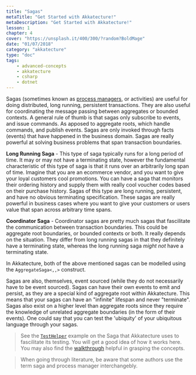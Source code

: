 ```yaml
---
title: "Sagas"
metaTitle: "Get Started with Akkatecture!"
metaDescription: "Get Started with Akkatecture!"
lesson: 1
chapter: 4
cover: "https://unsplash.it/400/300/?random?BoldMage"
date: "01/07/2018"
category: "akkatecture"
type: "doc"
tags:
    - advanced-concepts
    - akkatecture
    - csharp
    - dotnet
---
```

Sagas (sometimes known as [process managers](https://msdn.microsoft.com/en-us/library/jj591569.aspx), or activities) are useful for doing distributed, long running, persistent transactions. They are also useful for coordinating the message passing between aggregates or bounded contexts. A general rule of thumb is that sagas only subscribe to events, and issue commands. As apposed to aggregate roots, which handle commands, and publish events. Sagas are only invoked through facts (events) that have happened in the business domain. Sagas are really powerful at solving business problems that span transaction boundaries.

**Long Running Saga** - This type of saga typically runs for a long period of time. It may or may not have a terminating state, however the fundamental characteristic of this type of saga is that it runs over an arbitrarily long span of time. Imagine that you are an ecommerce vendor, and you want to give your loyal customers cool promotions. You can have a saga that monitors their ordering history and supply them with really cool voucher codes based on their purchase history. Sagas of this type are long running, persistent, and have no obvious terminating specification. These sagas are really powerful in business cases where you want to give your customers or users value that span across arbitrary time spans.

**Coordinator Saga** - Coordinator sagas are pretty much sagas that fascilitate the communication between transaction boundaries. This could be aggregate root boundaries, or bounded contexts or both. It really depends on the situation. They differ from long running sagas in that they definitely have a terminating state, whereas the long running saga *might not* have a terminating state.

In Akkatecture, both of the above mentioned sagas can be modelled using the `AggregateSaga<,,>` construct.

Sagas are also, themselves, event sourced (while they do not necessarily have to be event sourced). Sagas can have their own events to emit and persist, as they are a special kind of aggregate root within Akkatecture. This means that your sagas can have an "infinite" lifespan and never "terminate". Sagas also exist on a higher level than aggregate roots since they require the knowledge of unrelated aggregate boundaries (in the form of their events). One could say that you can test the 'ubiquity' of your ubiquitous language through your sagas.

> See the [`TestHelper`](https://github.com/AfterLutz/Akkatecture/tree/master/test/Akkatecture.TestHelpers/Aggregates/Sagas) example on the Saga that Akkatecture uses to fascilitate its testing. You will get a good idea of how it works here. You may also find the [walkthrough](/docs/walkthrough-introduction) helpful in grasping the concepts.

> When going through literature, be aware that some authors use the term saga and process manager interchangebly.
